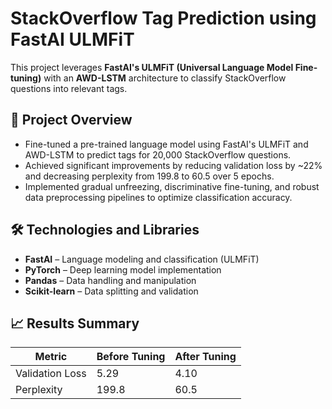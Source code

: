# StackOverflow Tag Prediction using FastAI ULMFiT

This project leverages **FastAI's ULMFiT (Universal Language Model Fine-tuning)** with an **AWD-LSTM** architecture to classify StackOverflow questions into relevant tags.

## 🚀 Project Overview

- Fine-tuned a pre-trained language model using FastAI's ULMFiT and AWD-LSTM to predict tags for 20,000 StackOverflow questions.
- Achieved significant improvements by reducing validation loss by ~22% and decreasing perplexity from 199.8 to 60.5 over 5 epochs.
- Implemented gradual unfreezing, discriminative fine-tuning, and robust data preprocessing pipelines to optimize classification accuracy.

## 🛠️ Technologies and Libraries

- **FastAI** – Language modeling and classification (ULMFiT)
- **PyTorch** – Deep learning model implementation
- **Pandas** – Data handling and manipulation
- **Scikit-learn** – Data splitting and validation

## 📈 Results Summary

| Metric             | Before Tuning | After Tuning |
|--------------------|---------------|--------------|
| Validation Loss    | 5.29          | 4.10         |
| Perplexity         | 199.8         | 60.5         |
